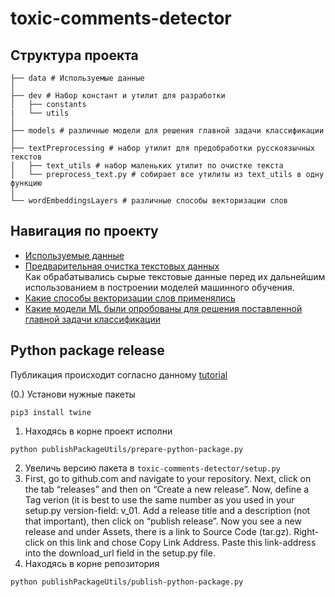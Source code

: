 # toxic-comments-detector

## Структура проекта
```
├── data # Используемые данные
│
├── dev # Набор констант и утилит для разработки
│   ├── constants
|   └── utils
│
├── models # различные модели для решения главной задачи классификации  
│    
├── textPreprocessing # набор утилит для предобработки русскоязычных текстов
│   ├── text_utils # набор маленьких утилит по очистке текста
│   └── preprocess_text.py # собирает все утилиты из text_utils в одну функцию
│
└── wordEmbeddingsLayers # различные способы векторизации слов
```

## Навигация по проекту
- [Используемые данные](/data)
- [Предварительная очистка текстовых данных](/textPreprocessing)<br>
Как обрабатывались сырые текстовые данные перед их дальнейшим использованием в построении моделей машинного обучения.
- [Какие способы векторизации слов применялись](/wordEmbeddingsLayers)
- [Какие модели ML были опробованы для решения поставленной главной задачи классификации](/models)


## Python package release
Публикация происходит согласно данному [tutorial](https://realpython.com/pypi-publish-python-package/)

(0.) Установи нужные пакеты
```shell
pip3 install twine
```
1. Находясь в корне проект исполни
```shell
python publishPackageUtils/prepare-python-package.py
```
2. Увеличь версию пакета в `toxic-comments-detector/setup.py`
3. First, go to github.com and navigate to your repository.
   Next, click on the tab “releases” and then on “Create a new release”.
   Now, define a Tag verion (it is best to use the same number as you used in your setup.py version-field: v_01.
   Add a release title and a description (not that important), then click on “publish release”.
   Now you see a new release and under Assets, there is a link to Source Code (tar.gz).
   Right-click on this link and chose Copy Link Address.
   Paste this link-address into the download_url field in the setup.py file.
4. Находясь в корне репозитория
```shell
python publishPackageUtils/publish-python-package.py
```